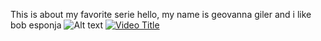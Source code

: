 This is about my favorite serie
hello, my name is geovanna giler and i like bob esponja
![Alt text](https://encrypted-tbn0.gstatic.com/images?q=tbn:ANd9GcSJLcdbj5mnGTPbSfJnNDsJjUMRPyIW_9vIbQ&s)
[![Video Title](https://img.youtube.com/vi/1vEIrGTk7pE/0.jpg)](https://www.youtube.com/watch?v=VIDEO_ID)
